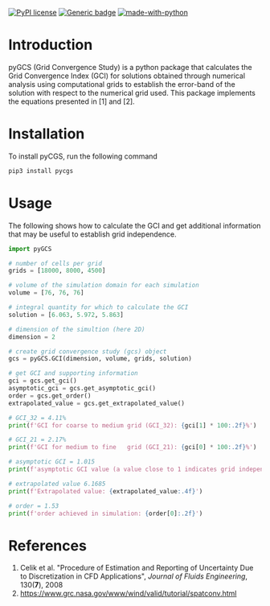 [![PyPI license](https://img.shields.io/pypi/l/pygcs.svg)](https://pypi.python.org/pypi/pygcs/)
[![Generic badge](https://img.shields.io/badge/Version-v0.2.3-red.svg)](https://shields.io/)
[![made-with-python](https://img.shields.io/badge/Made%20with-Python-1f425f.svg)](https://www.python.org/)

# Introduction

pyGCS (Grid Convergence Study) is a python package that calculates the Grid Convergence Index (GCI) for solutions obtained through numerical analysis using computational grids to establish the error-band of the solution with respect to the numerical grid used. This package implements the equations presented in [1] and [2].

# Installation

To install pyCGS, run the following command

```bash
pip3 install pycgs
```

# Usage

The following shows how to calculate the GCI and get additional information that may be useful to establish grid independence.

```python
import pyGCS

# number of cells per grid
grids = [18000, 8000, 4500]

# volume of the simulation domain for each simulation
volume = [76, 76, 76]

# integral quantity for which to calculate the GCI
solution = [6.063, 5.972, 5.863]

# dimension of the simultion (here 2D)
dimension = 2

# create grid convergence study (gcs) object
gcs = pyGCS.GCI(dimension, volume, grids, solution)

# get GCI and supporting information
gci = gcs.get_gci()
asymptotic_gci = gcs.get_asymptotic_gci()
order = gcs.get_order()
extrapolated_value = gcs.get_extrapolated_value()

# GCI_32 = 4.11%
print(f'GCI for coarse to medium grid (GCI_32): {gci[1] * 100:.2f}%')

# GCI_21 = 2.17%
print(f'GCI for medium to fine   grid (GCI_21): {gci[0] * 100:.2f}%')

# asymptotic GCI = 1.015
print(f'asymptotic GCI value (a value close to 1 indicates grid independence): {asymptotic_gci[0]:.3f}')

# extrapolated value 6.1685
print(f'Extrapolated value: {extrapolated_value:.4f}')

# order = 1.53
print(f'order achieved in simulation: {order[0]:.2f}')
```

# References

1. Celik et al. "Procedure of Estimation and Reporting of Uncertainty Due to Discretization in CFD Applications", _Journal of Fluids Engineering_, 130(**7**), 2008  
2. https://www.grc.nasa.gov/www/wind/valid/tutorial/spatconv.html
